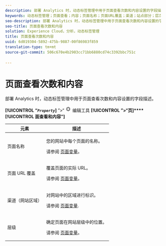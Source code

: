 ```yaml
---
description: 部署 Analytics 时，动态标签管理中用于页面查看次数和内容设置的字段描述。
keywords: 动态标签管理；页面查看；内容；页面名称；页面URL覆盖；渠道；站点部分；层次
seo-description: 部署 Analytics 时，动态标签管理中用于页面查看次数和内容设置的字段描述。
seo-title: 页面查看次数和内容
solution: Experience Cloud，分析，动态标签管理
title: 页面查看次数和内容
uuid: 6d019304-5892-475b-9887-00f86983f859
translation-type: tm+mt
source-git-commit: 506c670e4b2903cc71bb6880cd74c3392bbc751c

---
```



# 页面查看次数和内容

部署 Analytics 时，动态标签管理中用于页面查看次数和内容设置的字段描述。

**[!UICONTROL “*`Property`*]** ”&gt;“ ![](assets/settings_gear.png) 编辑工具 **[!UICONTROL ”&gt;“页]****[!UICONTROL 面查看和内容”]**

<table id="table_654149A8A66B404BBF9BAF8EC67F5F8F"> 
 <thead> 
  <tr> 
   <th colname="col1" class="entry"> 元素 </th> 
   <th colname="col2" class="entry"> 描述 </th> 
  </tr> 
 </thead>
 <tbody> 
  <tr> 
   <td colname="col1"> 页面名称 </td> 
   <td colname="col2"> <p>您的网站中每个页面的名称。 </p> <p>请参阅 <a href="/help/implement/js-implementation/c-variables/page-variables.md">页面变量</a>。 </p> </td> 
  </tr> 
  <tr> 
   <td colname="col1"> 页面 URL 覆盖 </td> 
   <td colname="col2"> <p> 覆盖页面的实际 URL。 </p> <p>请参阅 <a href="/help/implement/js-implementation/c-variables/page-variables.md">页面变量</a>。 </p> </td> 
  </tr> 
  <tr> 
   <td colname="col1"> 渠道（网站区域） </td> 
   <td colname="col2"> <p>对网站中的区域进行标识。 </p> <p>请参阅 <a href="/help/implement/js-implementation/c-variables/page-variables.md">页面变量</a>. </p> </td> 
  </tr> 
  <tr> 
   <td colname="col1"> 层级 </td> 
   <td colname="col2"> <p>确定页面在网站层级中的位置。 </p> <p>请参阅 <a href="/help/implement/js-implementation/c-variables/page-variables.md">页面变量</a>。 </p> </td> 
  </tr> 
 </tbody> 
</table>

